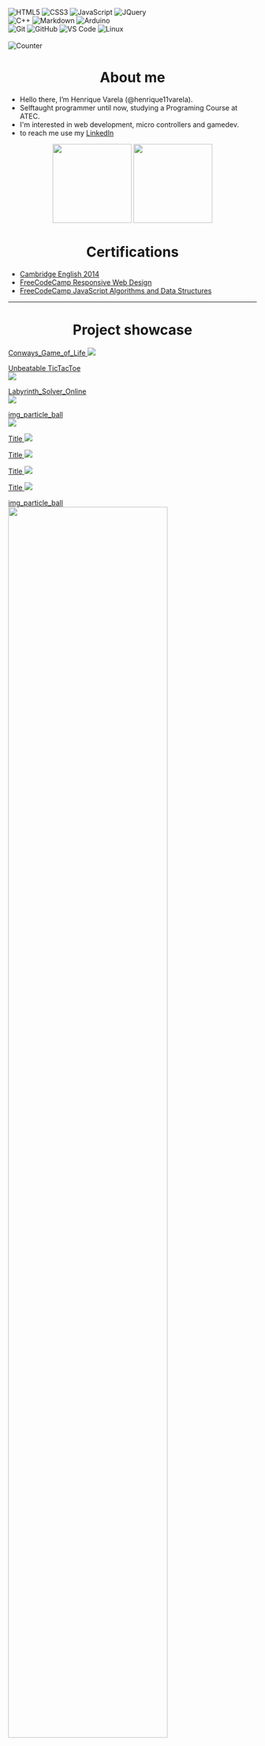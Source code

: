 
![HTML5](https://img.shields.io/badge/-HTML5-%23E44D27?style=for-the-badge&logo=html5&logoColor=ffffff)
![CSS3](https://img.shields.io/badge/-CSS3-%231572B6?style=for-the-badge&logo=css3)
![JavaScript](https://img.shields.io/badge/-JavaScript-%23F7DF1C?style=for-the-badge&logo=javascript&logoColor=000000&labelColor=%23F7DF1C&color=%23FFCE5A)
![JQuery](https://img.shields.io/badge/jQuery-0769AD?style=for-the-badge&logo=jquery&logoColor=white)
<br>
![C++](https://img.shields.io/badge/C%2B%2B-00599C?style=for-the-badge&logo=c%2B%2B&logoColor=white)
![Markdown](https://img.shields.io/badge/Markdown-000000?style=for-the-badge&logo=markdown&logoColor=white)
![Arduino](https://img.shields.io/badge/-Arduino-00979D?style=for-the-badge&logo=Arduino&logoColor=ffffff)
<br>
![Git](https://img.shields.io/badge/-Git-%23F05032?style=for-the-badge&logo=git&logoColor=%23ffffff)
![GitHub](https://img.shields.io/badge/-GitHub-181717?style=for-the-badge&logo=github)
![VS Code](http://img.shields.io/badge/-VS%20Code-007ACC?style=for-the-badge&logo=visual-studio-code&logoColor=ffffff)
![Linux](http://img.shields.io/badge/-Linux-FCC624?style=for-the-badge&logo=linux&logoColor=000000)
<br><br>
![Counter](https://komarev.com/ghpvc/?username=henrique11varela&style=for-the-badge&color=blueviolet&label=Views)

<h1 align="center">About me</h1>

- Hello there, I’m Henrique Varela (@henrique11varela).
- Selftaught programmer until now, studying a Programing Course at ATEC.
- I'm interested in web development, micro controllers and gamedev.
- to reach me use my [LinkedIn](https://www.linkedin.com/in/henrique-varela/)

<p align="center">
  <a>
    <img src="https://github-readme-stats-eight-theta.vercel.app/api?username=henrique11varela&show_icons=true&theme=highcontrast&include_all_commits=true&count_private=true" style="height: 10rem;">
    <img src="https://github-readme-stats-eight-theta.vercel.app/api/top-langs/?username=henrique11varela&layout=compact&langs_count=8&theme=highcontrast"  style="height: 10rem;">
  </a>
</p>

<h1 align="center">Certifications</h1>

- [Cambridge English 2014](https://i.imgur.com/sADWAkY.png)
- [FreeCodeCamp Responsive Web Design](https://www.freecodecamp.org/certification/henrique_varela/responsive-web-design)
- [FreeCodeCamp JavaScript Algorithms and Data Structures](https://www.freecodecamp.org/certification/henrique_varela/javascript-algorithms-and-data-structures)

---

<h1 align="center">Project showcase</h1>

[Conways_Game_of_Life
![](imgs/game_of_life.gif)](https://henrique11varela.github.io/Conways_Game_of_Life/)

[Unbeatable TicTacToe   
![](imgs/UnbeatableTicTacToeJS.png)](https://henrique11varela.github.io/UnbeatableTicTacToeJS/)

[Labyrinth_Solver_Online   
![](imgs/Labyrinth_Solver_Online.png)](https://henrique11varela.github.io/Labyrinth_Solver_Online/)

[img_particle_ball   
![](imgs/img_particle_ball.png)](https://henrique11varela.github.io/img_particle_ball/)

[Title
![](imglink)](projlink)

[Title
![](imglink)](projlink)

[Title
![](imglink)](projlink)

[Title
![](imglink)](projlink)


  <a href="https://henrique11varela.github.io/img_particle_ball/">
    img_particle_ball <br>
    <img width="80%" src="imgs/img_particle_ball.png">
  </a>
  <br>
  <br>
  <a href="https://github.com/henrique11varela/PNG_to_Bitmap">
    PNG_to_Bitmap  <br>
    <img width="80%" src="imgs/PNG_to_Bitmap.png">
  </a>
  <br>
  <br>
  
  <a href="https://henrique11varela.github.io/Conways_Game_of_Life/">
    Conways_Game_of_Life  <br>
    ![](game_of_life.gif)
  </a>
  <br>
  <br>
  
  
  
  <a href="https://editor.p5js.org/henrique11varela/full/HoJUcA-iM">
    Bouncing Balls OOP <br>
    <img width="80%" src="imgs/Ball-physics-OOP.png">
  </a>
  <br>
  <br>
  <a href="https://github.com/henrique11varela/Dummy_Txt_File_Maker">
    Dummy_Txt_File_Maker  <br>
    <img width="80%" src="imgs/Dummy_Txt_File_Maker.png">
  </a>
  <br>
  <br>
  <a href="https://henrique11varela.github.io/">
    Portfolio <br>
    <img width="80%" src="imgs/Portfolio.png">
  </a>
  <br>
  <br>
  <a href="https://github.com/henrique11varela/Labyrinth_Solver">
    Labyrinth_Solver <br>
    <img width="80%" src="imgs/Labyrinth_Solver.png">
  </a>
  <br>
  <br>


---

<h1 align="center">School projects</h1>

<p align="center">
  <a href="https://github.com/henrique11varela/atec-t1-loja">
    Fruit store in c++ <br>
    <img width="80%" src="imgs/atec-t1-loja.png">
  </a>
  <br>
  <br>
  <a href="https://github.com/henrique11varela/Marialface">
    Recipe website <br>
    <img width="80%" src="imgs/Marialface.png">
  </a>
  <br>
  <br>
</p>


---

<h1 align="center">Learning resources used</h1>

- [Khan Academy](https://www.khanacademy.org/computing/computer-programming)
- [Sololearn](https://www.sololearn.com/)
- [FreeCodeCamp](https://www.freecodecamp.org/)
- Youtube
  - [The Coding Train](https://www.youtube.com/channel/UCvjgXvBlbQiydffZU7m1_aw)
  - [Kevin Powell](https://www.youtube.com/@KevinPowell)
  - [Sebastian Lague](https://www.youtube.com/@SebastianLague)
  - [MIT OpenCourseWare](https://www.youtube.com/@mitocw)
  - [Paul McWhorter](https://www.youtube.com/@paulmcwhorter)

## Other

[
  ![](https://img.shields.io/badge/-Notebook-FF5722?style=for-the-badge&logo=mdBook&logoColor=ffffff)
](https://github.com/henrique11varela/PersonalNotebook)
[
  ![](https://img.shields.io/badge/-Links-05164D?style=for-the-badge&logo=CodeFactor&logoColor=ffffff)
](https://henrique11varela.github.io/LINKS/)
